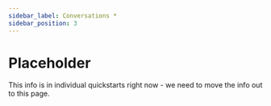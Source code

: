 ```yaml
---
sidebar_label: Conversations *
sidebar_position: 3
---
```


# Placeholder

This info is in individual quickstarts right now - we need to move the info out to this page.